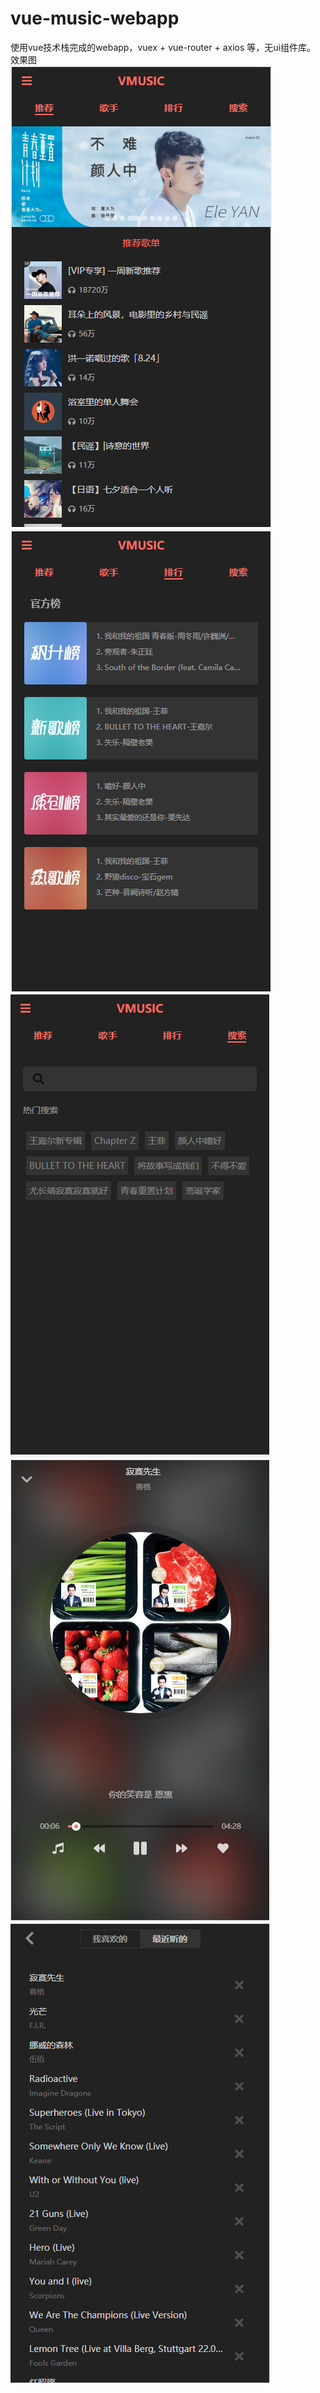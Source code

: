 # vue-music-webapp
使用vue技术栈完成的webapp，vuex + vue-router + axios 等，无ui组件库。 
</br>
效果图
</br>
<img src='./images/1.png'/></br>
<img src='./images/2.png'/></br>
<img src='./images/3.png'/></br>
<img src='./images/4.png'/></br>
<img src='./images/5.png'/></br>